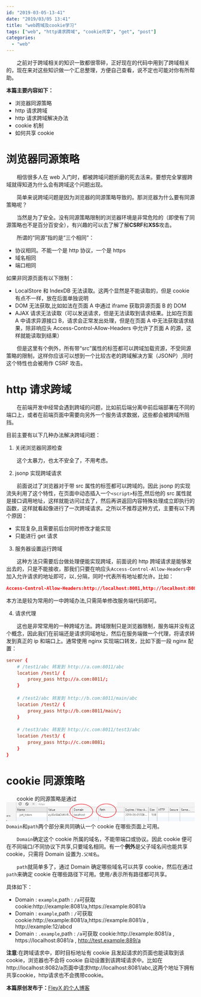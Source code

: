 ```yaml
---
id: "2019-03-05-13-41"
date: "2019/03/05 13:41"
title: "web跨域及cookie学习"
tags: ["web", "http请求跨域", "cookie共享", "get", "post"]
categories:
  - "web"
---
```


&emsp;&emsp;之前对于跨域相关的知识一致都很零碎，正好现在的代码中用到了跨域相关的，现在来对这些知识做一个汇总整理，方便自己查看，说不定也可能对你有所帮助。

**本篇主要内容如下：**

- 浏览器同源策略
- http 请求跨域
- http 请求跨域解决办法
- cookie 机制
- 如何共享 cookie

# 浏览器同源策略

&emsp;&emsp;相信很多人在 web 入门时，都被跨域问题折磨的死去活来。要想完全掌握跨域就得知道为什么会有跨域这个问题出现。

&emsp;&emsp;简单来说跨域问题是因为浏览器的同源策略导致的。那浏览器为什么要有同源策略呢？

&emsp;&emsp;当然是为了安全。没有同源策略限制的浏览器环境是非常危险的（即使有了同源策略也不是百分百安全），有兴趣的可以去了解了解**CSRF**和**XSS**攻击。

&emsp;&emsp;所谓的“同源”指的是“三个相同”：

- 协议相同。不能一个是 http 协议，一个是 https
- 域名相同
- 端口相同

<!-- more -->

如果非同源页面有以下限制：

- LocalStore 和 IndexDB 无法读取。这两个显然是不能读取的，但是 cookie 有点不一样，放在后面单独说明
- DOM 无法获取,比如如法在页面 A 中通过 iframe 获取异源页面 B 的 DOM
- AJAX 请求无法读取（可以发送请求，但是无法读取到请求结果。比如在页面 A 中请求异源接口 B，请求会正常发出处理，但是在页面 A 中无法获取请求结果，除非响应头 Access-Control-Allow-Headers 中允许了页面 A 的源，这样就能读取到结果）

&emsp;&emsp;但是这里有个例外，所有带“src”属性的标签都可以跨域加载资源，不受同源策略的限制，这样你应该可以想到一个比较古老的跨域解决方案（JSONP）,同时这个特性也会被用作 CSRF 攻击。

# http 请求跨域

&emsp;&emsp;在前端开发中经常会遇到跨域的问题，比如前后端分离中前后端部署在不同的端口上，或者在前端页面中需要向另外一个服务请求数据，这些都会被跨域所阻挡。

目前主要有以下几种办法解决跨域问题：

1. 关闭浏览器同源检查

&emsp;&emsp;这个太暴力，也太不安全了，不用考虑。

2. jsonp 实现跨域请求

&emsp;&emsp;前面说过了浏览器对于带 src 属性的标签都可以跨域的。因此 jsonp 的实现流失利用了这个特性，在页面中动态插入一个`<script>`标签,然后他的 src 属性就是接口调用地址，这样就能访问过去了，然后再讲返回内容特殊处理成立即执行的函数，这样就看起像进行了一次跨域请求。之所以不推荐这种方式，主要有以下两个原因：

- 实现复杂,且需要前后台同时修改才能实现
- 只能进行 get 请求

3. 服务器设置运行跨域

&emsp;&emsp;这种方法只需要后台做处理便能实现跨域，前面说的 http 跨域请求是能够发出去的，只是不能接收，那我们只要在响应头`Access-Control-Allow-Headers`中加入允许请求的地址即可，以`,`分隔，同时`*`代表所有地址都允许。比如：

```json
Access-Control-Allow-Headers:http://localhost:8081,http://localhost:8082
```

本方法是较为常用的一中跨域办法,只需简单修改服务端代码即可。

4. 请求代理

&emsp;&emsp;这也是非常常用的一种跨域方法。跨域限制只是浏览器限制，服务端并没有这个概念，因此我们在前端还是请求同域地址，然后在服务端做一个代理，将请求转发到真正的 ip 和端口上。通常使用 nginx 实现端口转发，比如下面一段 nginx 配置：

```conf
server {
    # /test1/abc 转发到 http://a.com:8011/abc
    location /test1/ {
        proxy_pass http://a.com:8011/;
    }

    # /test2/abc 转发到 http://b.com:8011/main/abc
    location /test2/ {
        proxy_pass http://b.com:8011/main/;
    }

    # /test3/abc 转发到 http://c.com:8011/test3/abc
    location /test3/ {
        proxy_pass http://c.com:8081;
    }
}
```

# cookie 同源策略

&emsp;&emsp;cookie 的同源策略是通过
![](https://raw.githubusercontent.com/FleyX/files/master/blogImg/20190305160515.png)
`Domain`和`path`两个部分来共同确认一个 cookie 在哪些页面上可用。

&emsp;&emsp;`Domain`确定这个 cookie 所属的域名，不能带端口或协议。因此 cookie 便可在不同端口/不同协议下共享,只要域名相同。有一个**例外**是父子域名间也能共享 cookie，只需将 Domain 设置为`.父域名`。

&emsp;&emsp;`path`就简单多了，通过 Domain 确定哪些域名可以共享 cookie，然后在通过`path`来确定 cookie 在哪些路径下可用。使用`/`表示所有路径都可共享。

具体如下：

- Domain : `example`,path : `/a`可获取 cookie:http://example:8081/a,https://example:8081/a
- Domain : `example`,path : `/`可获取 cookie:http://example:8081/a,https://example:8081/a , http://example:12/abcd
- Domain : `.example`,path : `/a`可获取 cookie:http://example:8081/a , https://localhost:8081/a , http://test.example:889/a

**注意**:在跨域请求中，即时目标地址有 cookie 且发起请求的页面也能读取到该 cookie，浏览器也不会将 cookie 自动设置到该跨域请求中。比如在http://localhost:8082/a页面中请求http://localhost:8081/abc,这两个地址下拥有共享cookie，http请求也不会携带cookie。

**本篇原创发布于：**[FleyX 的个人博客](https://blog.fleyx.com/blog/detail/2019-03-05-13-41)

